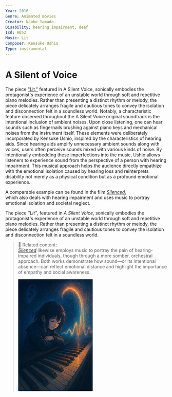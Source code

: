 ```yaml
---
Year: 2016
Genre: Animated movies
Creator: Naoko Yamada
Disability: hearing impairment, deaf
Icd: AB52
Music: Lit
Composer: Kensuke Ushio
Type: instrumental
---
```


# A Silent of Voice

The piece ["Lit,"](./https://youtu.be/a57-KveTE84?si=GRhc-rPVQbDCHfTx) featured in A Silent Voice, sonically embodies the protagonist's experience of an unstable world through soft and repetitive piano melodies. Rather than presenting a distinct rhythm or melody, the piece delicately arranges fragile and cautious tones to convey the isolation and disconnection felt in a soundless world. Notably, a characteristic feature observed throughout the A Silent Voice original soundtrack is the intentional inclusion of ambient noises. Upon close listening, one can hear sounds such as fingernails brushing against piano keys and mechanical noises from the instrument itself. These elements were deliberately incorporated by Kensuke Ushio, inspired by the characteristics of hearing aids. Since hearing aids amplify unnecessary ambient sounds along with voices, users often perceive sounds mixed with various kinds of noise. By intentionally embedding these imperfections into the music, Ushio allows listeners to experience sound from the perspective of a person with hearing impairment. This musical approach helps the audience directly empathize with the emotional isolation caused by hearing loss and reinterprets disability not merely as a physical condition but as a profound emotional experience.

A comparable example can be found in the film [*Silenced*](ryu_seungwon.md),  
which also deals with hearing impairment and uses music to portray emotional isolation and societal neglect.

The piece *"Lit"*, featured in *A Silent Voice*, sonically embodies the protagonist's experience of an unstable world through soft and repetitive piano melodies. Rather than presenting a distinct rhythm or melody, the piece delicately arranges fragile and cautious tones to convey the isolation and disconnection felt in a soundless world.

> 📎 Related content:  
> *[Silenced](ryu_seungwon.md)* likewise employs music to portray the pain of hearing-impaired individuals, though through a more somber, orchestral approach. Both works demonstrate how sound—or its intentional absence—can reflect emotional distance and highlight the importance of empathy and social awareness.
>
> <img src="./lim_seokhyeon_img.JPG" alt="image depicting hearing loss" style="width:50%;" />

